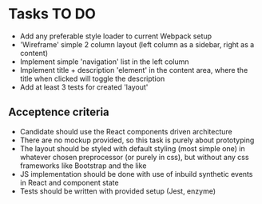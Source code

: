 # Tasks TO DO
* Add any preferable style loader to current Webpack setup
* 'Wireframe' simple 2 column layout (left column as a sidebar, right as a content)
* Implement simple 'navigation' list in the left column
* Implement title + description 'element' in the content area, where the title when clicked will toggle the description
* Add at least 3 tests for created 'layout'

## Acceptence criteria

* Candidate should use the React components driven architecture
* There are no mockup provided, so this task is purely about prototyping
* The layout should be styled with default styling (most simple one) in whatever chosen preprocessor (or purely in css), but without any css frameworks like Bootstrap and the like
* JS implementation should be done with use of inbuild synthetic events in React and component state
* Tests should be written with provided setup (Jest, enzyme)
